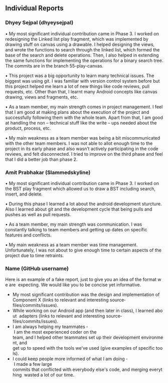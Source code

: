 ## Individual Reports

### Dhyey Sejpal (dhyeysejpal)

•	My most significant individual contribution came in Phase 3. I worked on redesigning the Linked list play fragment, which was implemented by drawing stuff on canvas using a drawable. I helped designing the views, and wrote the functions to search through the linked list, which formed the base of the search and delete operations. Then, I also helped in extending the same functions for implementing the operations for a binary search tree. The commits are in the branch 55-play-canvas.

•	This project was a big opportunity to learn many technical issues. The biggest was using git. I was familiar with version control system before but this project helped me learn a lot of new things like code reviews, pull requests, etc. Other than that, I learnt many Android concepts like canvas drawing, views and fragments, etc.

•	As a team member, my main strength comes in project management. I feel that I am good at making plans about the execution of the project and successfully following them with the whole team. Apart from that, I am good at handling the non – technical stuff like the write – ups needed about the product, process, etc.

•	My main weakness as a team member was being a bit miscommunicated with the other team members. I was not able to allot enough time to the project in its early phase and also wasn’t actively participating in the code reviews, and felt disconnected. I tried to improve on the third phase and feel that I did a better job than phase 2.

### Amit Prabhakar (Slammedskyline)

•	My most significant individual contribution came in Phase 3. I worked on the BST play fragment which allowed us to draw a BST including search, insert, and delete.

•	During this phase I learned a lot about the android development sturcture. Also I learned about git and the development cycle that being pulls and pushes as well as pull requests. 

•	As a team member, my main strength was communication. I was constantly talking to team members and getting up dates on specific features and conflicts.

•	My main weakness as a team member was time management. Unfortunately, I was not about to give enough time to certain aspects of the project due to time retraints. 

### Name (GitHub username) 
Here is an example of a fake report, just to give you an idea of the format we are 
expecting. We would like you to be concise yet informative. 
* My most significant contribution was the design and implementation of 
Component X (links to relevant and interesting source­files/commits/issues). 
* While working on our Android app (and then later in class), I learned about 
adapters (links to relevant and interesting source­files/commits/issues).
* I am always helping my teammates ­ I am the most experienced coder on the 
team, and I helped other teammates set up their development environment, and 
get up to speed with the tools we've used (give examples of specific tools). 
* I could keep people more informed of what I am doing ­ I made a few large 
commits that conflicted with everybody else's code, and merging everything 
wasted a lot of our time. 

